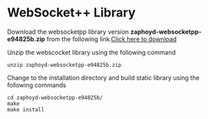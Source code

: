 # WebSocket++ Library

Download the websocketpp library version **zaphoyd-websocketpp-e94825b.zip** from the following link.[Click here to download](https://github.com/zaphoyd/websocketpp)

Unzip the webscocket library using the following command 

	unzip zaphoyd-websocketpp-e94825b.zip

Change to the installation directory and build static library using the following commands

	cd zaphoyd-websocketpp-e94825b/
	make 
	make install

